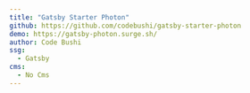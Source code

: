 ```yaml
---
title: "Gatsby Starter Photon"
github: https://github.com/codebushi/gatsby-starter-photon
demo: https://gatsby-photon.surge.sh/
author: Code Bushi
ssg:
  - Gatsby
cms:
  - No Cms
---
```

